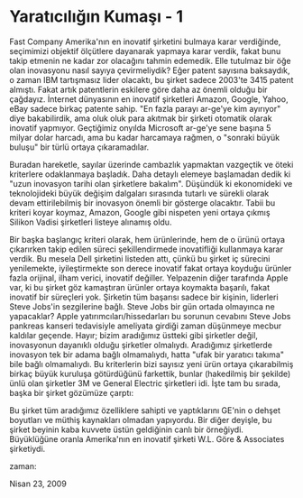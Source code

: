 # Yaratıcılığın Kumaşı - 1
Fast Company Amerika'nın en inovatif şirketini bulmaya karar verdiğinde, seçimimizi objektif ölçütlere dayanarak yapmaya karar verdik, fakat bunu takip etmenin ne kadar zor olacağını tahmin edemedik. Elle tutulmaz bir öğe olan inovasyonu nasıl sayıya çevirmeliydik? Eğer patent sayısına baksaydık, o zaman IBM tartışmasız lider olacaktı, bu şirket sadece 2003'te 3415 patent almıştı. Fakat artık patentlerin eskilere göre daha az önemli olduğu bir çağdayız. İnternet dünyasının en inovatif şirketleri Amazon, Google, Yahoo, eBay sadece birkaç patente sahip. "En fazla parayı ar-ge'ye kim ayırıyor" diye bakabilirdik, ama oluk oluk para akıtmak bir şirketi otomatik olarak inovatif yapmıyor. Geçtiğimiz onyılda Microsoft ar-ge'ye sene başına 5 milyar dolar harcadı, ama bu kadar harcamaya rağmen, o "sonraki büyük buluşu" bir türlü ortaya çıkaramadılar.


Buradan hareketle, sayılar üzerinde cambazlık yapmaktan vazgeçtik ve öteki kriterlere odaklanmaya başladık. Daha detaylı elemeye başlamadan dedik ki "uzun inovasyon tarihi olan şirketlere bakalım". Düşündük ki ekonomideki ve teknolojideki büyük değişim dalgaları sırasında tutarlı ve sürekli olarak devam ettirilebilmiş bir inovasyon önemli bir gösterge olacaktır. Tabii bu kriteri koyar koymaz, Amazon, Google gibi nispeten yeni ortaya çıkmış Silikon Vadisi şirketleri listeye alınamış oldu.


Bir başka başlangıç kriteri olarak, hem ürünlerinde, hem de o ürünü ortaya çıkarırken takip edilen süreci şekillendirmede inovatifliği kullanmaya karar verdik. Bu mesela Dell şirketini listeden attı, çünkü bu şirket iç sürecini yenilemekte, iyileştirmekte son derece inovatif fakat ortaya koyduğu ürünler fazla orijinal, ilham verici, inovatif değiller. Yelpazenin diğer tarafında Apple var, ki bu şirket göz kamaştıran ürünler ortaya koymakta başarılı, fakat inovatif bir süreçleri yok. Şirketin tüm başarısı sadece bir kişinin, liderleri Steve Jobs'in sezgilerine bağlı. Steve Jobs bir gün ortada olmayınca ne yapacaklar? Apple yatırımcıları/hissedarları bu sorunun cevabını Steve Jobs pankreas kanseri tedavisiyle ameliyata girdiği zaman düşünmeye mecbur kaldılar geçende. Hayır; bizim aradığımız üstteki gibi şirketler değil, inovasyonun dayanıklı olduğu şirketler olmalıydı. Aradığımız şirketlerde inovasyon tek bir adama bağlı olmamalıydı, hatta "ufak bir yaratıcı takıma" bile bağlı olmamalıydı. Bu kriterlerin bizi sayısız yeni ürün ortaya çıkarabilmiş birkaç büyük kuruluşa götürdüğünü farkettik, bunlar (hakedilmiş bir şekilde) ünlü olan şirketler 3M ve General Electric şirketleri idi. İşte tam bu sırada, başka bir şirket gözümüze çarptı:


Bu şirket tüm aradığımız özelliklere sahipti ve yaptıklarını GE'nin o dehşet boyutları ve müthiş kaynakları olmadan yapıyordu. Bir diğer deyişle, bu şirket beyinin kaba kuvvete üstün geldiğinin canlı bir örneğiydi. Büyüklüğüne oranla Amerika'nın en inovatif şirketi W.L. Göre & Associates şirketiydi.







zaman:

Nisan 23, 2009










